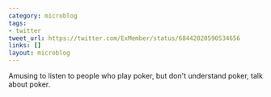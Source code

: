 ```yaml
---
category: microblog
tags:
- twitter
tweet_url: https://twitter.com/ExMember/status/68442020590534656
links: []
layout: microblog
---
```

Amusing to listen to people who play poker, but don't understand poker, talk about poker.
